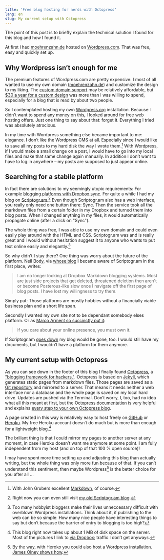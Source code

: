 ```yaml
---
title: 'Free blog hosting for nerds with Octopress'
lang: en
slug: My current setup with Octopress
---
```


The point of this post is to briefly explain the technical solution I found for this blog and how I found it.

At first I had [moehrenzahn.de](http://moehrenzahn.de) hosted on [Wordpress.com](http://wordpress.com). That was free, easy and quickly set up.

## Why Wordpress isn’t enough for me

The premium features of Wordpress.com are pretty expensive. I most of all wanted to use my own domain ([moehrenzahn.de](http://moehrenzahn.de)) and customize the design to my liking. The [custom domain support](http://en.support.wordpress.com/domains/) may be relatively affordable, but [$30 a year for a custom design](http://en.support.wordpress.com/custom-design/) was more than I was willing to spend, especially for a blog that is read by about two people.

So I contemplated hosting my own [Wordpress.org](http://wordpress.org) installation. Because I didn’t want to spend any money on this, I looked around for free web hosting offers. Just one thing to say about that: forget it. Everything I tried was absolutely atrocious.

In my time with Wordpress something else became important to me: elegance. I don’t like the Wordpress CMS at all. Especially since I would like to save all my posts to my hard disk the way I wrote them.[^2] With Wordpress, if I would make a small change on a post, I would have to go into my local files and make that same change again manually. In addition I don’t want to have to log in anywhere – my posts are supposed to just appear online.

## Searching for a stabile platform

In fact there are solutions to my seemingly utopic requirements: For example [blogging platforms with Dropbox sync](http://www.fearofconfusion.com/2012/01/three-markdown-dropbox-bloggging.html). For quite a while I had my blog on [Scriptogr.am](http://scriptogr.am).[^3] Even though Scriptogr.am also has a web interface, you really only need one button there: Sync. Then the service took all the markdown files from a certain folder in my Dropbox and turned them into blog posts. When I changed anything in my files, it would automatically propagate online (after a click on "Sync"). 

The whole thing was free, I was able to use my own domain and could even easily play around with the HTML and CSS.  Scriptogr.am was and is really great and I would without hesitation suggest it to anyone who wants to put text online easily and elegantly.[^4]

So why didn’t I stay there? One thing was worry about the future of the platform. Neil Body, via [whose blog](http://www.fearofconfusion.com/2012/01/three-markdown-dropbox-bloggging.html) I became aware of Scriptogr.am in the first place, writes:

> I am no longer looking at Dropbox Markdown blogging systems. Most are just side projects that get deleted, threatened deletion then aren't or become Posterous-like slow once I navigate off the first page of blog posts. I have lost my willingness to try them.

Simply put: Those platforms are mostly hobbies without a financially viable business plan and a short life span.

Secondly I wanted my own site not to be dependant somebody elses platform. Or as [Marco Arment so succinctly put it](http://www.marco.org/2011/07/11/own-your-identity):

> If you care about your online presence, you must own it.

If Scriptogr.am [goes down](http://www.marco.org/2011/04/05/let-us-pay-for-this-service-so-it-wont-go-down) my blog would be gone, too. I would still have my documents, but I wouldn’t have a platform for them anymore.

## My current setup with Octopress

As you can see down in the footer of this blog I finally found [Octopress](http://octopress.org), a ["blogging framework for hackers."](https://github.com/imathis/octopress/tree/master/plugins). Octopress is based on [Jekyll](http://jekyllrb.com), which generates static pages from markdown files. Those pages are saved as a [Git repository](https://github.com) and mirrored to a server. That means it needs neither a web interface nor a database and the whole page is saved on my local hard drive. Updates are pushed via the Terminal. Don’t worry, I, too, had no idea what all this meant at first, but the [Octopress documentation](http://octopress.org/docs/) is very helpful and explains [every step to your own Octopress blog](http://octopress.org/docs/setup/).

A page created in this way is relatively easy to host freely on [GitHub](http://octopress.org/docs/deploying/github) or [Heroku](http://octopress.org/docs/deploying/heroku). My free Heroku account doesn’t do much but is more than enough for a lightweight blog.[^5]

The brillant thing is that I could mirror my pages to another server at any moment, in case Heroku doesn’t want me anymore at some point. I am fully independent from my host (and on top of that 100 % open source)!

I may have spent more time setting up and adjusting this blog than actually writing, but the whole thing was only more fun because of that. If you can’t understand this sentiment, then maybe Wordpress[^6] is the better choice for you after all …

[^2]: With John Grubers excellent [Markdown](http://daringfireball.net/projects/markdown/), of course.

[^3]: Right now you can even still visit [my old Scriptogr.am blog](http://scriptogr.am/moehrenzahn).

[^4]: Too many hobbyist bloggers make their lives unneccessary difficult with overblown Wordpress installations. Think about it, if publishing to the web can be so simple: How many nice people have interesting things to say but don’t because the barrier of entry to blogging is too high?

[^5]: This blog right now takes up about 1 MB of disk space on the server. Most of the pictures I link to [via Dropbox](http://db.tt/4Qy3oFEa);  traffic I don’t get anyways.

[^6]: By the way, with Heroko you could also host a Wordpress installation. [James Olney shows how](http://blog.webjames.co.uk/hosting-a-wordpress-blog-on-heroku-with-the-svbtle-theme-for-free/201/).